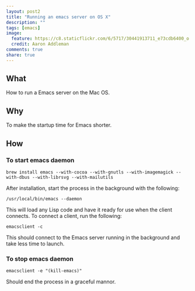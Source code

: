 ```yaml
---
layout: post2
title: "Running an emacs server on OS X"
description: ""
tags: [emacs]
image:
  feature: https://c8.staticflickr.com/6/5717/30441913711_e73cdb6400_o.jpg
  credit: Aaron Addleman
comments: true
share: true
---
```


## What

How to run a Emacs server on the Mac OS.

## Why

To make the startup time for Emacs shorter.

## How

### To start emacs daemon

```
brew install emacs --with-cocoa --with-gnutls --with-imagemagick --with-dbus --with-librsvg --with-mailutils
```

After installation, start the process in the background with the following:

```
/usr/local/bin/emacs --daemon
```

This will load any Lisp code and have it ready for use when the client connects. To connect a client, run the following:

```
emacsclient -c
```

This should connect to the Emacs server running in the background and take less time to launch.

### To stop emacs daemon

```
emacsclient -e "(kill-emacs)"
```

Should end the process in a graceful mannor.
